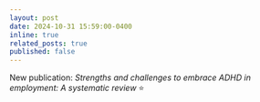 ```yaml
---
layout: post
date: 2024-10-31 15:59:00-0400
inline: true
related_posts: true
published: false
---
```


New publication: *Strengths and challenges to embrace ADHD in employment: A systematic review* ⭐
